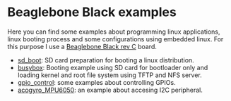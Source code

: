 # Beaglebone Black examples

Here you can find some examples about programming linux applications, linux booting process and some configurations using embedded linux. For this purpose I use a [Beaglebone Black rev C](https://beagleboard.org/black) board.

- [sd_boot](sd_boot): SD card preparation for booting a linux distribution.
- [busybox](busybox): Booting example using SD card for bootloader only and loading kernel and root file system using TFTP and NFS server.
- [gpio_control](gpio_control): some examples about controlling GPIOs.
- [acogyro_MPU6050](acogyro_MPU6050): an example about accesing I2C peripheral.
